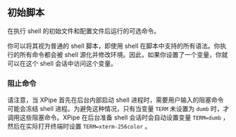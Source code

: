 ## 初始脚本

在执行 shell 的初始文件和配置文件后运行的可选命令。

你可以将其视为普通的 shell 脚本，即使用 shell 在脚本中支持的所有语法。你执行的所有命令都会被 shell 源化并修改环境。因此，如果你设置了一个变量，你就可以在这个 shell 会话中访问这个变量。

### 阻止命令

请注意，当 XPipe 首先在后台内部启动 shell 进程时，需要用户输入的阻塞命令可能会冻结 shell 进程。为避免这种情况，只有当变量 `TERM` 未设置为 `dumb` 时，才调用这些阻塞命令。XPipe 在后台准备 shell 会话时会自动设置变量 `TERM=dumb` ，然后在实际打开终端时设置 `TERM=xterm-256color` 。